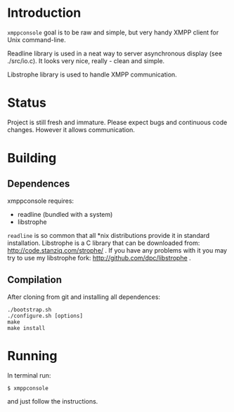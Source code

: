 # Introduction

`xmppconsole` goal is to be raw and simple, but very handy XMPP client for Unix
command-line.

Readline library is used in a neat way to server asynchronous display
(see ./src/io.c). It looks very nice, really - clean and simple.

Libstrophe library is used to handle XMPP communication.

# Status

Project is still fresh and immature. Please expect bugs and continuous
code changes. However it allows communication.

# Building

## Dependences

xmppconsole requires:

* readline (bundled with a system)
* libstrophe

`readline` is so common that all *nix distributions provide it in
standard installation. Libstrophe is a C library that can be downloaded from:
http://code.stanziq.com/strophe/ . If you have any problems with it you
may try to use my libstrophe fork:
http://github.com/dpc/libstrophe .

## Compilation

After cloning from git and installing all dependences:

	./bootstrap.sh
	./configure.sh [options]
	make
	make install

# Running

In terminal run:

	$ xmppconsole

and just follow the instructions.
